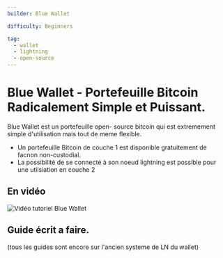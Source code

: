 ```yaml
---
builder: Blue Wallet

difficulty: Beginners

tag:
  - wallet
  - lightning
  - open-source
---
```


# Blue Wallet - Portefeuille Bitcoin Radicalement Simple et Puissant.

Blue Wallet est un portefeuille open- source bitcoin qui est extremement simple d'utilisation mais tout de meme flexible.

- Un portefeuille Bitcoin de couche 1 est disponible gratuitement de facnon non-custodial.
- La possibilité de se connecté à son noeud lightning est possible pour une utilsiation en couche 2

## En vidéo

![Vidéo tutoriel Blue Wallet](https://www.youtube.com/watch?v=UCAtFgkdJtM)

## Guide écrit a faire.

(tous les guides sont encore sur l'ancien systeme de LN du wallet)
